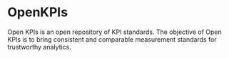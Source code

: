 # OpenKPIs
Open KPIs is an open repository of KPI standards. The objective of Open KPIs is to bring consistent and comparable measurement standards for trustworthy analytics.
